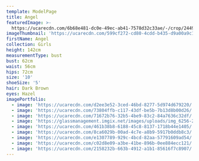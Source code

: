 ```yaml
---
template: ModelPage
title: Angel
featuredImage: >-
  https://ucarecdn.com/6b68e481-dc0e-49ec-ab41-7578d32c33ae/-/crop/2449x1352/0,56/-/preview/
imageThumbnail: 'https://ucarecdn.com/599cf272-cd80-4cdd-b435-d9a00a9c1f71/'
firstName: Angel
collection: Girls
height: 142cm
measurementType: bust
bust: 62cm
waist: 56cm
hips: 72cm
size: '10'
shoeSize: '5'
hair: Dark Brown
eyes: Hazel
imagePortfolio:
  - image: 'https://ucarecdn.com/d2ee3e52-3ced-46bd-8277-5d974d679220/'
  - image: 'https://ucarecdn.com/73804ffb-c117-43df-be5b-7b13d8b00d26/'
  - image: 'https://ucarecdn.com/71672b76-32b5-4be9-83c2-84a7636c32df/'
  - image: 'https://glassmanagement.imgix.net/images/uploads/img_6256-20.jpg'
  - image: 'https://ucarecdn.com/461b38b8-6188-45c8-8137-1718b44e1405/'
  - image: 'https://ucarecdn.com/8ca6029b-00ad-4c7e-a8b9-5917b0ddb8c3/'
  - image: 'https://ucarecdn.com/e1307789-929c-4bcd-82aa-57791609ad54/'
  - image: 'https://ucarecdn.com/c02d8e09-a3be-41be-896b-0ee884ecc121/'
  - image: 'https://ucarecdn.com/2158232b-663b-4912-a1b1-85616f7c8907/'
---
```


